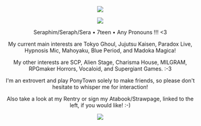 <p align="center">
<img src="https://i.imgur.com/rQaKGiF.png"/>
</p>
<p align="center">
<img src="https://imgur.com/ogEaVdD.gif"/>
</p>
<p align="center">
Seraphim/Seraph/Sera • 7teen • Any Pronouns !!! <3
</p>
<p align="center">
My current main interests are Tokyo Ghoul, Jujutsu Kaisen, Paradox Live, Hypnosis Mic, Mahoyaku, Blue Period, and Madoka Magica!
</p>
<p align="center">
My other interests are SCP, Alien Stage, Charisma House, MILGRAM, RPGmaker Horrors, Vocaloid, and Supergiant Games. :-3
</p>
<p align="center">
I'm an extrovert and play PonyTown solely to make friends, so please don't hesitate to whisper me for interaction!
</p>
<p align="center">
Also take a look at my Rentry or sign my Atabook/Strawpage, linked to the left, if you would like! :-)
</p>
    <p align="center">
<img src="https://imgur.com/ogEaVdD.gif"/>
</p>
